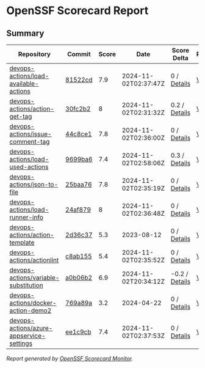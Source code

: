 # OpenSSF Scorecard Report

## Summary

| Repository | Commit | Score | Date | Score Delta | Report | StepSecurity |
| -- | -- | -- | -- | -- | -- | -- |
| [devops-actions/load-available-actions](https://github.com/devops-actions/load-available-actions) | [81522cd](https://github.com/devops-actions/load-available-actions/commit/81522cd4f76833ec29b396cd1d1d5007a367c99e) | 7.9 | 2024-11-02T02:37:47Z | 0 / [Details](https://ossf.github.io/scorecard-visualizer/#/projects/github.com/devops-actions/load-available-actions/compare/6f7c82a38e3cf93aad25b1e1243a3320e710e9af/81522cd4f76833ec29b396cd1d1d5007a367c99e) | [View](https://ossf.github.io/scorecard-visualizer/#/projects/github.com/devops-actions/load-available-actions/commit/81522cd4f76833ec29b396cd1d1d5007a367c99e) | [Fix it](https://app.stepsecurity.io/securerepo?repo=devops-actions/load-available-actions) |
| [devops-actions/action-get-tag](https://github.com/devops-actions/action-get-tag) | [30fc2b2](https://github.com/devops-actions/action-get-tag/commit/30fc2b27526c21427089b8e059c7cb89a3cd091f) | 8 | 2024-11-02T02:31:32Z | 0.2 / [Details](https://ossf.github.io/scorecard-visualizer/#/projects/github.com/devops-actions/action-get-tag/compare/ae671c6dd18038f961483a9924fe271c73143757/30fc2b27526c21427089b8e059c7cb89a3cd091f) | [View](https://ossf.github.io/scorecard-visualizer/#/projects/github.com/devops-actions/action-get-tag/commit/30fc2b27526c21427089b8e059c7cb89a3cd091f) | [Fix it](https://app.stepsecurity.io/securerepo?repo=devops-actions/action-get-tag) |
| [devops-actions/issue-comment-tag](https://github.com/devops-actions/issue-comment-tag) | [44c8ce1](https://github.com/devops-actions/issue-comment-tag/commit/44c8ce14b26eead732e277ae7cc04bb732dd928a) | 7.8 | 2024-11-02T02:36:00Z | 0 / [Details](https://ossf.github.io/scorecard-visualizer/#/projects/github.com/devops-actions/issue-comment-tag/compare/7a2883d2ae4376b83cc03d377b851dbca924287e/44c8ce14b26eead732e277ae7cc04bb732dd928a) | [View](https://ossf.github.io/scorecard-visualizer/#/projects/github.com/devops-actions/issue-comment-tag/commit/44c8ce14b26eead732e277ae7cc04bb732dd928a) | [Fix it](https://app.stepsecurity.io/securerepo?repo=devops-actions/issue-comment-tag) |
| [devops-actions/load-used-actions](https://github.com/devops-actions/load-used-actions) | [9699ba6](https://github.com/devops-actions/load-used-actions/commit/9699ba639598daee2d71080246b710a04e643bbf) | 7.4 | 2024-11-02T02:58:06Z | 0.3 / [Details](https://ossf.github.io/scorecard-visualizer/#/projects/github.com/devops-actions/load-used-actions/compare/5c9c93539985bc22d7c76700d5e610a8ac12010c/9699ba639598daee2d71080246b710a04e643bbf) | [View](https://ossf.github.io/scorecard-visualizer/#/projects/github.com/devops-actions/load-used-actions/commit/9699ba639598daee2d71080246b710a04e643bbf) | [Fix it](https://app.stepsecurity.io/securerepo?repo=devops-actions/load-used-actions) |
| [devops-actions/json-to-file](https://github.com/devops-actions/json-to-file) | [25baa76](https://github.com/devops-actions/json-to-file/commit/25baa76373f05a0839af3844cce58f0a049d52a2) | 7.8 | 2024-11-02T02:35:19Z | 0 / [Details](https://ossf.github.io/scorecard-visualizer/#/projects/github.com/devops-actions/json-to-file/compare/3c27e9d9831e9ef975ed0da725755a6d2a2b430f/25baa76373f05a0839af3844cce58f0a049d52a2) | [View](https://ossf.github.io/scorecard-visualizer/#/projects/github.com/devops-actions/json-to-file/commit/25baa76373f05a0839af3844cce58f0a049d52a2) | [Fix it](https://app.stepsecurity.io/securerepo?repo=devops-actions/json-to-file) |
| [devops-actions/load-runner-info](https://github.com/devops-actions/load-runner-info) | [24af879](https://github.com/devops-actions/load-runner-info/commit/24af879e34e18ccb8f0b0725ec31929222d8a528) | 8 | 2024-11-02T02:36:48Z | 0 / [Details](https://ossf.github.io/scorecard-visualizer/#/projects/github.com/devops-actions/load-runner-info/compare/970231d88a3231d346159af3e9b7b5ad471eb010/24af879e34e18ccb8f0b0725ec31929222d8a528) | [View](https://ossf.github.io/scorecard-visualizer/#/projects/github.com/devops-actions/load-runner-info/commit/24af879e34e18ccb8f0b0725ec31929222d8a528) | [Fix it](https://app.stepsecurity.io/securerepo?repo=devops-actions/load-runner-info) |
| [devops-actions/action-template](https://github.com/devops-actions/action-template) | [2d36c37](https://github.com/devops-actions/action-template/commit/2d36c375d37dfe4b9bd08bacb5bae3728b201d2f) | 5.3 | 2023-08-12 | 0 / [Details](https://ossf.github.io/scorecard-visualizer/#/projects/github.com/devops-actions/action-template/compare/2d36c375d37dfe4b9bd08bacb5bae3728b201d2f/2d36c375d37dfe4b9bd08bacb5bae3728b201d2f) | [View](https://ossf.github.io/scorecard-visualizer/#/projects/github.com/devops-actions/action-template/commit/2d36c375d37dfe4b9bd08bacb5bae3728b201d2f) | [Fix it](https://app.stepsecurity.io/securerepo?repo=devops-actions/action-template) |
| [devops-actions/actionlint](https://github.com/devops-actions/actionlint) | [c8ab155](https://github.com/devops-actions/actionlint/commit/c8ab155811d384697217d3f6732e5c590a883878) | 5.4 | 2024-11-02T02:35:52Z | 0 / [Details](https://ossf.github.io/scorecard-visualizer/#/projects/github.com/devops-actions/actionlint/compare/c8ab155811d384697217d3f6732e5c590a883878/c8ab155811d384697217d3f6732e5c590a883878) | [View](https://ossf.github.io/scorecard-visualizer/#/projects/github.com/devops-actions/actionlint/commit/c8ab155811d384697217d3f6732e5c590a883878) | [Fix it](https://app.stepsecurity.io/securerepo?repo=devops-actions/actionlint) |
| [devops-actions/variable-substitution](https://github.com/devops-actions/variable-substitution) | [a0b06b2](https://github.com/devops-actions/variable-substitution/commit/a0b06b2e1f3184e43595d05c363467ae40412fa3) | 6.9 | 2024-11-02T20:34:12Z | -0.2 / [Details](https://ossf.github.io/scorecard-visualizer/#/projects/github.com/devops-actions/variable-substitution/compare/eb0aef237c7f12daf5d34b4b5daa2a5f71e875cb/a0b06b2e1f3184e43595d05c363467ae40412fa3) | [View](https://ossf.github.io/scorecard-visualizer/#/projects/github.com/devops-actions/variable-substitution/commit/a0b06b2e1f3184e43595d05c363467ae40412fa3) | [Fix it](https://app.stepsecurity.io/securerepo?repo=devops-actions/variable-substitution) |
| [devops-actions/docker-action-demo2](https://github.com/devops-actions/docker-action-demo2) | [769a89a](https://github.com/devops-actions/docker-action-demo2/commit/769a89a797cab9d4e9970ab2577d577f35f57656) | 3.2 | 2024-04-22 | 0 / [Details](https://ossf.github.io/scorecard-visualizer/#/projects/github.com/devops-actions/docker-action-demo2/compare/769a89a797cab9d4e9970ab2577d577f35f57656/769a89a797cab9d4e9970ab2577d577f35f57656) | [View](https://ossf.github.io/scorecard-visualizer/#/projects/github.com/devops-actions/docker-action-demo2/commit/769a89a797cab9d4e9970ab2577d577f35f57656) | [Fix it](https://app.stepsecurity.io/securerepo?repo=devops-actions/docker-action-demo2) |
| [devops-actions/azure-appservice-settings](https://github.com/devops-actions/azure-appservice-settings) | [ee1c9cb](https://github.com/devops-actions/azure-appservice-settings/commit/ee1c9cb189a7a0a709064b2a6a6cfd4bde10f5f8) | 7.4 | 2024-11-02T02:37:53Z | 0 / [Details](https://ossf.github.io/scorecard-visualizer/#/projects/github.com/devops-actions/azure-appservice-settings/compare/2d501d8aef76c68b8f4d007b9c2b695b1864f7d0/ee1c9cb189a7a0a709064b2a6a6cfd4bde10f5f8) | [View](https://ossf.github.io/scorecard-visualizer/#/projects/github.com/devops-actions/azure-appservice-settings/commit/ee1c9cb189a7a0a709064b2a6a6cfd4bde10f5f8) | [Fix it](https://app.stepsecurity.io/securerepo?repo=devops-actions/azure-appservice-settings) |

_Report generated by [OpenSSF Scorecard Monitor](https://github.com/ossf/scorecard-monitor)._
